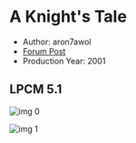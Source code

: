 # A Knight's Tale

* Author: aron7awol
* [Forum Post](https://www.avsforum.com/threads/bass-eq-for-filtered-movies.2995212/post-57721112)
* Production Year: 2001

## LPCM 5.1

![img 0](https://i.imgur.com/yok3XRR.jpg)

![img 1](https://i.imgur.com/p37soIJ.jpg)

